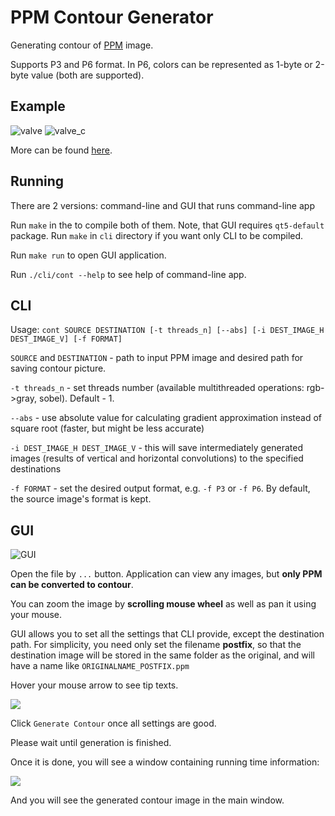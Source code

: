 # PPM Contour Generator
Generating contour of [PPM](https://en.wikipedia.org/wiki/Netpbm_format) image. 

Supports P3 and P6 format. In P6, colors can be represented as 1-byte or 2-byte value (both are supported).

## Example
![valve](https://github.com/theMavl/INNO2019OMP_TrialAssignment/blob/master/readme_pics/valve.png)
![valve_c](https://github.com/theMavl/INNO2019OMP_TrialAssignment/blob/master/readme_pics/valve_cont.png)

More can be found [here](https://github.com/theMavl/INNO2019OMP_TrialAssignment/tree/master/readme_pics).

## Running
There are 2 versions: command-line and GUI that runs command-line app

Run `make` in the to compile both of them. Note, that GUI requires `qt5-default` package. Run `make` in `cli` directory if you want only CLI to be compiled.

Run `make run` to open GUI application.

Run `./cli/cont --help` to see help of command-line app. 

## CLI
Usage: `cont SOURCE DESTINATION [-t threads_n] [--abs] [-i DEST_IMAGE_H DEST_IMAGE_V] [-f FORMAT]`

`SOURCE` and `DESTINATION` - path to input PPM image and desired path for saving contour picture.

`-t threads_n` - set threads number (available multithreaded operations: rgb->gray, sobel). Default - 1.

`--abs` - use absolute value for calculating gradient approximation instead of square root (faster, but might be less accurate)

`-i DEST_IMAGE_H DEST_IMAGE_V` - this will save intermediately generated images (results of vertical and horizontal convolutions) to the specified destinations

`-f FORMAT` - set the desired output format, e.g. `-f P3` or `-f P6`. By default, the source image's format is kept.


## GUI
![GUI](https://github.com/theMavl/INNO2019OMP_TrialAssignment/blob/master/readme_pics/cat_gui.png)

Open the file by `...` button. Application can view any images, but **only PPM can be converted to contour**.

You can zoom the image by **scrolling mouse wheel** as well as pan it using your mouse.

GUI allows you to set all the settings that CLI provide, except the destination path. For simplicity, 
you need only set the filename **postfix**, so that the destination image will be stored in the same folder 
as the original, and will have a name like `ORIGINALNAME_POSTFIX.ppm`

Hover your mouse arrow to see tip texts.

![](https://github.com/theMavl/INNO2019OMP_TrialAssignment/blob/master/readme_pics/tips.png)

Click `Generate Contour` once all settings are good.

Please wait until generation is finished.

Once it is done, you will see a window containing running time information:

![](https://github.com/theMavl/INNO2019OMP_TrialAssignment/blob/master/readme_pics/benchmarks.png)

And you will see the generated contour image in the main window.
